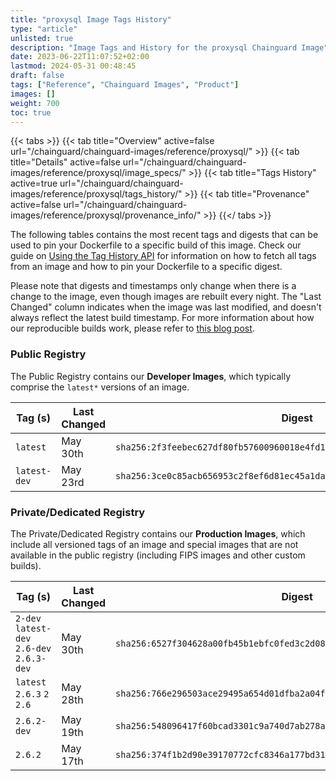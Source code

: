 ```yaml
---
title: "proxysql Image Tags History"
type: "article"
unlisted: true
description: "Image Tags and History for the proxysql Chainguard Image"
date: 2023-06-22T11:07:52+02:00
lastmod: 2024-05-31 00:48:45
draft: false
tags: ["Reference", "Chainguard Images", "Product"]
images: []
weight: 700
toc: true
---
```


{{< tabs >}}
{{< tab title="Overview" active=false url="/chainguard/chainguard-images/reference/proxysql/" >}}
{{< tab title="Details" active=false url="/chainguard/chainguard-images/reference/proxysql/image_specs/" >}}
{{< tab title="Tags History" active=true url="/chainguard/chainguard-images/reference/proxysql/tags_history/" >}}
{{< tab title="Provenance" active=false url="/chainguard/chainguard-images/reference/proxysql/provenance_info/" >}}
{{</ tabs >}}

The following tables contains the most recent tags and digests that can be used to pin your Dockerfile to a specific build of this image. Check our guide on [Using the Tag History API](/chainguard/chainguard-images/using-the-tag-history-api/) for information on how to fetch all tags from an image and how to pin your Dockerfile to a specific digest.

Please note that digests and timestamps only change when there is a change to the image, even though images are rebuilt every night. The "Last Changed" column indicates when the image was last modified, and doesn't always reflect the latest build timestamp. For more information about how our reproducible builds work, please refer to [this blog post](https://www.chainguard.dev/unchained/reproducing-chainguards-reproducible-image-builds).

### Public Registry
The Public Registry contains our **Developer Images**, which typically comprise the `latest*` versions of an image.

| Tag (s)       | Last Changed | Digest                                                                    |
|---------------|--------------|---------------------------------------------------------------------------|
|  `latest`     | May 30th     | `sha256:2f3feebec627df80fb57600960018e4fd1f1b3d2b4a3c3a4345a8b03101f6dbe` |
|  `latest-dev` | May 23rd     | `sha256:3ce0c85acb656953c2f8ef6d81ec45a1da6eb99747573aa8e6ad037d3894d4ae` |


### Private/Dedicated Registry
The Private/Dedicated Registry contains our **Production Images**, which include all versioned tags of an image and special images that are not available in the public registry (including FIPS images and other custom builds).

| Tag (s)                                     | Last Changed | Digest                                                                    |
|---------------------------------------------|--------------|---------------------------------------------------------------------------|
|  `2-dev` `latest-dev` `2.6-dev` `2.6.3-dev` | May 30th     | `sha256:6527f304628a00fb45b1ebfc0fed3c2d087d15536e56a2be9590be87556e5b2c` |
|  `latest` `2.6.3` `2` `2.6`                 | May 28th     | `sha256:766e296503ace29495a654d01dfba2a04f5e7608561c8221276e9b85b6f41084` |
|  `2.6.2-dev`                                | May 19th     | `sha256:548096417f60bcad3301c9a740d7ab278a3f39f57856a0e691dffb60277dab71` |
|  `2.6.2`                                    | May 17th     | `sha256:374f1b2d90e39170772cfc8346a177bd31273fb9386353bdb208c31cba008d63` |

